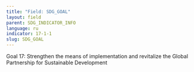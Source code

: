 ```yaml
---
title: "Field: SDG_GOAL"
layout: field
parent: SDG_INDICATOR_INFO
language: ru
indicator: 17-1-1
slug: SDG_GOAL
---
```

Goal 17: Strengthen the means of implementation and revitalize the Global Partnership for Sustainable Development